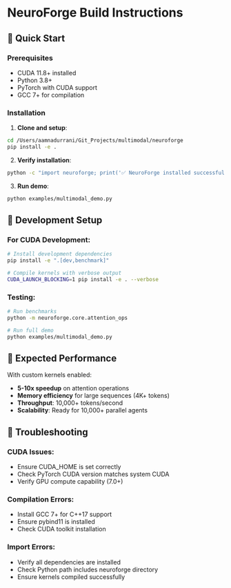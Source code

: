 # NeuroForge Build Instructions

## 🚀 Quick Start

### Prerequisites
- CUDA 11.8+ installed
- Python 3.8+
- PyTorch with CUDA support
- GCC 7+ for compilation

### Installation

1. **Clone and setup**:
```bash
cd /Users/aamnadurrani/Git_Projects/multimodal/neuroforge
pip install -e .
```

2. **Verify installation**:
```bash
python -c "import neuroforge; print('✅ NeuroForge installed successfully')"
```

3. **Run demo**:
```bash
python examples/multimodal_demo.py
```

## 🔧 Development Setup

### For CUDA Development:
```bash
# Install development dependencies
pip install -e ".[dev,benchmark]"

# Compile kernels with verbose output
CUDA_LAUNCH_BLOCKING=1 pip install -e . --verbose
```

### Testing:
```bash
# Run benchmarks
python -m neuroforge.core.attention_ops

# Run full demo
python examples/multimodal_demo.py
```

## 🎯 Expected Performance

With custom kernels enabled:
- **5-10x speedup** on attention operations
- **Memory efficiency** for large sequences (4K+ tokens)
- **Throughput**: 10,000+ tokens/second
- **Scalability**: Ready for 10,000+ parallel agents

## 🐛 Troubleshooting

### CUDA Issues:
- Ensure CUDA_HOME is set correctly
- Check PyTorch CUDA version matches system CUDA
- Verify GPU compute capability (7.0+)

### Compilation Errors:
- Install GCC 7+ for C++17 support
- Ensure pybind11 is installed
- Check CUDA toolkit installation

### Import Errors:
- Verify all dependencies are installed
- Check Python path includes neuroforge directory
- Ensure kernels compiled successfully

